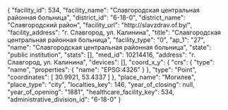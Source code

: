 {
    "facility_id": 534,
    "facility_name": "Славгородская центральная районная больница",
    "district_id": "6-18-0",
    "district_name": "Славгородский район",
    "facility_url": "http:\/\/slavzdrav.of.by\/",
    "facility_address": "г. Славгород, ул. Калинина",
    "title": "Славгородская центральная районная больница",
    "facility_type": "0",
    "ap_1": "27",
    "name": "Славгородская центральная районная больница",
    "state": "public institution",
    "stats": [],
    "med_id": 10214416,
    "address": "г. Славгород, ул. Калинина",
    "devices": [],
    "coord_x_y": {
        "crs": {
            "type": "name",
            "properties": {
                "name": "EPSG:4326"
            }
        },
        "type": "Point",
        "coordinates": [
            30.9921,
            53.4337
        ]
    },
    "place_name": "Могилев",
    "place_type": "city",
    "localties_key": 146,
    "year_of_closing": null,
    "year_of_opening": "1881",
    "healthcare_facility_key": 534,
    "administrative_division_id": "6-18-0"
}